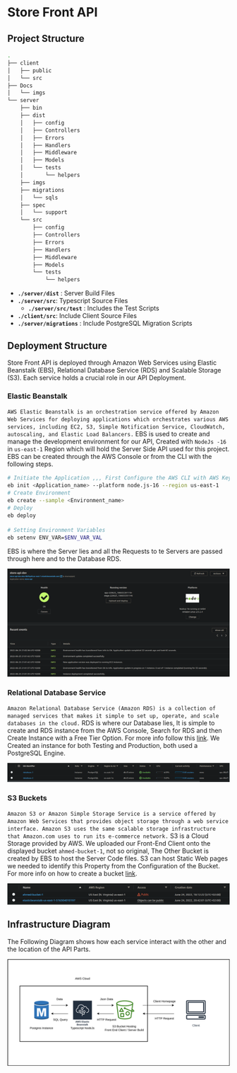 # Store Front API

## Project Structure

```sh
.
├── client
│   ├── public
│   └── src
├── Docs
│   └── imgs
└── server
    ├── bin
    ├── dist
    │   ├── config
    │   ├── Controllers
    │   ├── Errors
    │   ├── Handlers
    │   ├── Middleware
    │   ├── Models
    │   └── tests
    │       └── helpers
    ├── imgs
    ├── migrations
    │   └── sqls
    ├── spec
    │   └── support
    └── src
        ├── config
        ├── Controllers
        ├── Errors
        ├── Handlers
        ├── Middleware
        ├── Models
        └── tests
            └── helpers


```

- **`./server/dist`** : Server Build Files
- **`./server/src`**: Typescript Source Files 
  - **`./server/src/test`** : Includes the Test Scripts
- **`./client/src`**: Include Client Source Files
- **`./server/migrations`** : Include PostgreSQL Migration Scripts

## Deployment Structure

Store Front API is deployed through Amazon Web Services using Elastic Beanstalk (EBS), Relational Database Service (RDS) and Scalable Storage (S3). Each service holds a crucial role in our API Deployment.

### Elastic Beanstalk

`AWS Elastic Beanstalk is an orchestration service offered by Amazon Web Services for deploying applications which orchestrates various AWS services, including EC2, S3, Simple Notification Service, CloudWatch, autoscaling, and Elastic Load Balancers.` EBS is used to create and manage the development environment for our API, Created with `NodeJs -16` in `us-east-1` Region which will hold the Server Side API used for this project. EBS can be created through the AWS Console or from the CLI with the following steps. 

```sh
# Initiate the Application ,,, First Configure the AWS CLI with AWS Keys 
eb init <Application_name> --platform node.js-16 --region us-east-1
# Create Environment 
eb create --sample <Environment_name>
# Deploy
eb deploy

# Setting Environment Variables 
eb setenv ENV_VAR=$ENV_VAR_VAL 
```

EBS is where the Server lies and all the Requests to te Servers are passed through here and to the Database RDS.

![ebs](./imgs/ebs.png)

### Relational Database Service

`Amazon Relational Database Service (Amazon RDS) is a collection of managed services that makes it simple to set up, operate, and scale databases in the cloud.` RDS is where our Database lies, It is simple to create and RDS instance from the AWS Console, Search for RDS and then Create Instance with a Free Tier Option. For more info follow this [link](https://docs.aws.amazon.com/AmazonRDS/latest/UserGuide/CHAP_Tutorials.WebServerDB.CreateDBInstance.html). We Created an instance for both Testing and Production, both used a PostgreSQL Engine.

![db](./imgs/db.png)

### S3 Buckets

`Amazon S3 or Amazon Simple Storage Service is a service offered by Amazon Web Services that provides object storage through a web service interface. Amazon S3 uses the same scalable storage infrastructure that Amazon.com uses to run its e-commerce network.` S3 is a Cloud Storage provided by AWS. We uploaded our Front-End Client onto the displayed bucket `ahmed-bucket-1`, not so original, The Other Bucket is created by EBS to host the Server Code files. S3 can host Static Web pages we needed to identify this Property from the Configuration of the Bucket. For more info on how to create a bucket [link](https://docs.aws.amazon.com/AmazonS3/latest/userguide/create-bucket-overview.html).

![bucket](./imgs/bucket.png)

## Infrastructure Diagram

The Following Diagram shows how each service interact with the other and the location of the API Parts.

![awsarch](./imgs/awsarch.png)